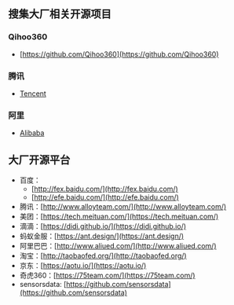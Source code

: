  ## 搜集大厂相关开源项目

### Qihoo360
* [https://github.com/Qihoo360](https://github.com/Qihoo360)

### 腾讯
* [Tencent](https://github.com/Tencent)

### 阿里
* [Alibaba](https://github.com/Alibaba)

## 大厂开源平台
* 百度：
	* [http://fex.baidu.com/](http://fex.baidu.com/) 
	* [http://efe.baidu.com/](http://efe.baidu.com/)
* 腾讯：[http://www.alloyteam.com/](http://www.alloyteam.com/)
* 美团：[https://tech.meituan.com/](https://tech.meituan.com/)
* 滴滴：[https://didi.github.io/](https://didi.github.io/)
* 蚂蚁金服：[https://ant.design/](https://ant.design/)
* 阿里巴巴：[http://www.aliued.com/](http://www.aliued.com/)
* 淘宝：[http://taobaofed.org/](http://taobaofed.org/)
* 京东：[https://aotu.io/](https://aotu.io/)
* 奇虎360：[https://75team.com/](https://75team.com/)
* sensorsdata: [https://github.com/sensorsdata](https://github.com/sensorsdata)
